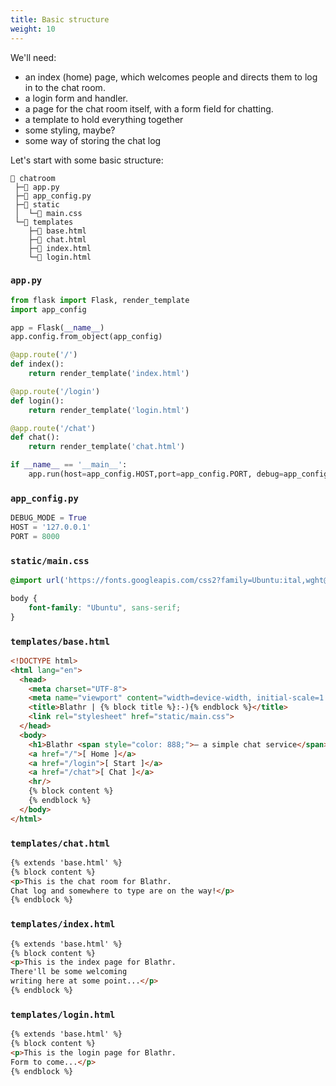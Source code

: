 ```yaml
---
title: Basic structure
weight: 10
---
```


We'll need:
- an index (home) page, which welcomes people and directs them to log in to the chat room.
- a login form and handler.
- a page for the chat room itself, with a form field for chatting.
- a template to hold everything together
- some styling, maybe?
- some way of storing the chat log

Let's start with some basic structure:
```
📂 chatroom
 ├─📄 app.py
 ├─📄 app_config.py
 ├─📂 static
 │  └─📄 main.css
 └─📂 templates
    ├─📄 base.html
    ├─📄 chat.html
    ├─📄 index.html
    └─📄 login.html
```

### `app.py`
```python
from flask import Flask, render_template
import app_config

app = Flask(__name__)
app.config.from_object(app_config)

@app.route('/')
def index():
    return render_template('index.html')

@app.route('/login')
def login():
    return render_template('login.html')

@app.route('/chat')
def chat():
    return render_template('chat.html')

if __name__ == '__main__':
    app.run(host=app_config.HOST,port=app_config.PORT, debug=app_config.DEBUG_MODE)
```

### `app_config.py`
```python
DEBUG_MODE = True
HOST = '127.0.0.1'
PORT = 8000
```

### `static/main.css`
```css
@import url('https://fonts.googleapis.com/css2?family=Ubuntu:ital,wght@0,300;0,400;0,700;1,300;1,400;1,700&display=swap');

body {
    font-family: "Ubuntu", sans-serif;
}
```

### `templates/base.html`
```html
<!DOCTYPE html>
<html lang="en">
  <head>
    <meta charset="UTF-8">
    <meta name="viewport" content="width=device-width, initial-scale=1.0">
    <title>Blathr | {% block title %}:-){% endblock %}</title>
    <link rel="stylesheet" href="static/main.css">
  </head>
  <body>
    <h1>Blathr <span style="color: 888;">— a simple chat service</span></h1>
    <a href="/">[ Home ]</a>
    <a href="/login">[ Start ]</a>
    <a href="/chat">[ Chat ]</a>
    <hr/>
    {% block content %}
    {% endblock %}
  </body>
</html>
```

### `templates/chat.html`
```html
{% extends 'base.html' %}
{% block content %}
<p>This is the chat room for Blathr.
Chat log and somewhere to type are on the way!</p>
{% endblock %}
```

### `templates/index.html`
```html
{% extends 'base.html' %}
{% block content %}
<p>This is the index page for Blathr.
There'll be some welcoming
writing here at some point...</p>
{% endblock %}
```

### `templates/login.html`
```html
{% extends 'base.html' %}
{% block content %}
<p>This is the login page for Blathr.
Form to come...</p>
{% endblock %}
```
